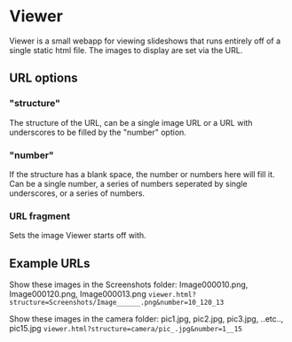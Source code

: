 # Viewer

Viewer is a small webapp for viewing slideshows that runs entirely off of a single static html file. The images to display are set via the URL.

## URL options

### "structure"
The structure of the URL, can be a single image URL or a URL with underscores to be filled by the "number" option.

### "number"
If the structure has a blank space, the number or numbers here will fill it. Can be a single number, a series of numbers seperated by single underscores, or a series of numbers.

### URL fragment
Sets the image Viewer starts off with.

## Example URLs

Show these images in the Screenshots folder: Image000010.png, Image000120.png, Image000013.png
`viewer.html?structure=Screenshots/Image______.png&number=10_120_13`

Show these images in the camera folder: pic1.jpg, pic2.jpg, pic3.jpg, ..etc.., pic15.jpg
`viewer.html?structure=camera/pic_.jpg&number=1__15`